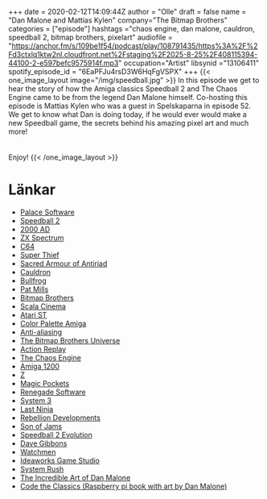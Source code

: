 +++ 
date = 2020-02-12T14:09:44Z
author = "Olle"
draft = false
name = "Dan Malone and Mattias Kylen"
company="The Bitmap Brothers"
categories = ["episode"]
hashtags ="chaos engine, dan malone, cauldron, speedball 2, bitmap brothers, pixelart"
audiofile = "https://anchor.fm/s/109be1f54/podcast/play/108791435/https%3A%2F%2Fd3ctxlq1ktw2nl.cloudfront.net%2Fstaging%2F2025-8-25%2F408115394-44100-2-e597befc9575914f.mp3"
occupation="Artist"
libsynid ="13106411"
spotify_episode_id = "6EaPFJu4rsD3W6HqFgVSPX"
+++ 
{{< one_image_layout image="/img/speedball.jpg" >}}
In this episode we get to hear the story of how the Amiga classics Speedball 2 and The Chaos Engine came to be from the legend Dan Malone himself. Co-hosting this episode is Mattias Kylen who was a guest in Spelskaparna in episode 52. We get to know what Dan is doing today, if he would ever would make a new Speedball game, the secrets behind his amazing pixel art and much more!  
<br>
<br>
Enjoy!
{{< /one_image_layout >}}


# Länkar
* [Palace Software](https://en.wikipedia.org/wiki/Palace_Software)
* [Speedball 2](https://www.youtube.com/watch?v=iyX4BPU-Bao&t=29s)
* [2000 AD](https://2000ad.com/)
* [ZX Spectrum](https://en.wikipedia.org/wiki/ZX_Spectrum)
* [C64](https://en.wikipedia.org/wiki/Commodore_64)
* [Super Thief](https://www.gamesthatwerent.com/gtw64/super-thief/)
* [Sacred Armour of Antiriad](https://www.youtube.com/watch?v=-A0F2yCI8eA)
* [Cauldron](https://www.youtube.com/watch?v=S5ttR34rFRI)
* [Bullfrog](https://en.wikipedia.org/wiki/Bullfrog_Productions)
* [Pat Mills](https://en.wikipedia.org/wiki/Pat_Mills)
* [Bitmap Brothers](https://en.wikipedia.org/wiki/The_Bitmap_Brothers)
* [Scala Cinema](https://www.theguardian.com/film/2011/jul/31/scala-cinema-london)
* [Atari ST](https://en.wikipedia.org/wiki/Atari_ST)
* [Color Palette Amiga](https://en.wikipedia.org/wiki/List_of_16-bit_computer_color_palettes#Amiga_OCS)
* [Anti-aliasing](https://en.wikipedia.org/wiki/Anti-aliasing)
* [The Bitmap Brothers Universe](https://readonlymemory.vg/shop/book/the-bitmap-brothers-universe/)
* [Action Replay](https://en.wikipedia.org/wiki/Action_Replay)
* [The Chaos Engine](https://www.youtube.com/watch?v=dWrGA-g17qg)
* [Amiga 1200](https://en.wikipedia.org/wiki/Amiga_1200)
* [Z](https://www.youtube.com/watch?v=AQq3xp9NPrc)
* [Magic Pockets](https://www.youtube.com/watch?v=4Fe6eBw9aYA)
* [Renegade Software](https://en.wikipedia.org/wiki/Renegade_Software)
* [System 3](https://en.wikipedia.org/wiki/System_3_(company))
* [Last Ninja](https://www.youtube.com/watch?v=T5o_f76jSaM)
* [Rebellion Developments](https://en.wikipedia.org/wiki/Rebellion_Developments)
* [Son of Jams](https://www.artstation.com/artwork/VbzW4)
* [Speedball 2 Evolution](https://www.youtube.com/watch?v=s1GqgCJe05Q)
* [Dave Gibbons](https://en.wikipedia.org/wiki/Dave_Gibbons)
* [Watchmen](https://en.wikipedia.org/wiki/Watchmen)
* [Ideaworks Game Studio](https://en.wikipedia.org/wiki/Ideaworks_Game_Studio)
* [System Rush](https://www.youtube.com/watch?v=UDOBTW_sAnk)
* [The Incredible Art of Dan Malone](https://www.facebook.com/DanMaloneArt/)
* [Code the Classics (Raspberry pi book with art by Dan Malone)](https://wireframe.raspberrypi.org/books/code-the-classics1)
